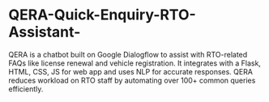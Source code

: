 # QERA-Quick-Enquiry-RTO-Assistant-
QERA is a chatbot built on Google Dialogflow to assist with RTO-related FAQs like license renewal and vehicle registration. It integrates with a Flask, HTML, CSS, JS for web app and uses NLP for accurate responses. QERA reduces workload on RTO staff by automating over 100+ common queries efficiently.
